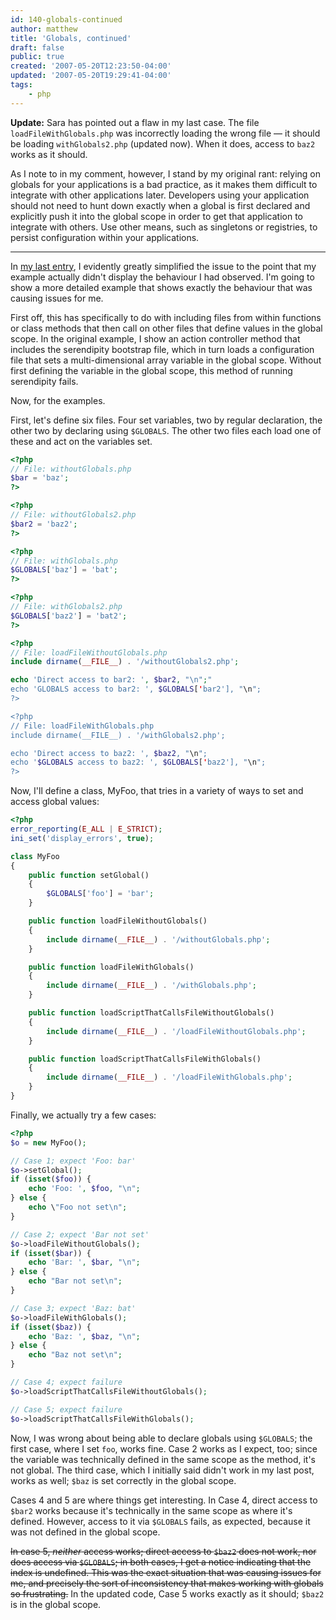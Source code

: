 ```yaml
---
id: 140-globals-continued
author: matthew
title: 'Globals, continued'
draft: false
public: true
created: '2007-05-20T12:23:50-04:00'
updated: '2007-05-20T19:29:41-04:00'
tags:
    - php
---
```

**Update:** Sara has pointed out a flaw in my last case. The file
`loadFileWithGlobals.php` was incorrectly loading the wrong file — it should
be loading `withGlobals2.php` (updated now). When it does, access to `baz2`
works as it should.

As I note to in my comment, however, I stand by my original rant: relying on
globals for your applications is a bad practice, as it makes them difficult to
integrate with other applications later. Developers using your application
should not need to hunt down exactly when a global is first declared and
explicitly push it into the global scope in order to get that application to
integrate with others. Use other means, such as singletons or registries, to
persist configuration within your applications.

* * * * *

In [my last entry](/blog/139-PHP-globals-for-the-OOP-developer.html), I
evidently greatly simplified the issue to the point that my example actually
didn't display the behaviour I had observed. I'm going to show a more detailed
example that shows exactly the behaviour that was causing issues for me.

First off, this has specifically to do with including files from within
functions or class methods that then call on other files that define values in
the global scope. In the original example, I show an action controller method
that includes the serendipity bootstrap file, which in turn loads a
configuration file that sets a multi-dimensional array variable in the global
scope. Without first defining the variable in the global scope, this method of
running serendipity fails.

Now, for the examples.

<!--- EXTENDED -->

First, let's define six files. Four set variables, two by regular declaration,
the other two by declaring using `$GLOBALS`. The other two files each load one
of these and act on the variables set.

```php
<?php
// File: withoutGlobals.php
$bar = 'baz';
?>

<?php
// File: withoutGlobals2.php
$bar2 = 'baz2';
?>

<?php
// File: withGlobals.php
$GLOBALS['baz'] = 'bat';
?>

<?php
// File: withGlobals2.php
$GLOBALS['baz2'] = 'bat2';
?>

<?php
// File: loadFileWithoutGlobals.php
include dirname(__FILE__) . '/withoutGlobals2.php';

echo 'Direct access to bar2: ', $bar2, "\n";"
echo 'GLOBALS access to bar2: ', $GLOBALS['bar2'], "\n";
?>

<?php
// File: loadFileWithGlobals.php
include dirname(__FILE__) . '/withGlobals2.php';

echo 'Direct access to baz2: ', $baz2, "\n";
echo '$GLOBALS access to baz2: ', $GLOBALS['baz2'], "\n";
?>
```

Now, I'll define a class, MyFoo, that tries in a variety of ways to set and access global values:

```php
<?php
error_reporting(E_ALL | E_STRICT);
ini_set('display_errors', true);

class MyFoo
{
    public function setGlobal()
    {
        $GLOBALS['foo'] = 'bar';
    }

    public function loadFileWithoutGlobals()
    {
        include dirname(__FILE__) . '/withoutGlobals.php';
    }

    public function loadFileWithGlobals()
    {
        include dirname(__FILE__) . '/withGlobals.php';
    }

    public function loadScriptThatCallsFileWithoutGlobals()
    {
        include dirname(__FILE__) . '/loadFileWithoutGlobals.php';
    }

    public function loadScriptThatCallsFileWithGlobals()
    {
        include dirname(__FILE__) . '/loadFileWithGlobals.php';
    }
}
```

Finally, we actually try a few cases:

```php
<?php
$o = new MyFoo();

// Case 1; expect 'Foo: bar'
$o->setGlobal();
if (isset($foo)) {
    echo 'Foo: ', $foo, "\n";
} else {
    echo \"Foo not set\n";
}

// Case 2; expect 'Bar not set'
$o->loadFileWithoutGlobals();
if (isset($bar)) {
    echo 'Bar: ', $bar, "\n";
} else {
    echo "Bar not set\n";
}

// Case 3; expect 'Baz: bat'
$o->loadFileWithGlobals();
if (isset($baz)) {
    echo 'Baz: ', $baz, "\n";
} else {
    echo "Baz not set\n";
}

// Case 4; expect failure
$o->loadScriptThatCallsFileWithoutGlobals();

// Case 5; expect failure
$o->loadScriptThatCallsFileWithGlobals();
```

Now, I was wrong about being able to declare globals using `$GLOBALS`; the first
case, where I set `foo`, works fine. Case 2 works as I expect, too; since the
variable was technically defined in the same scope as the method, it's not
global. The third case, which I initially said didn't work in my last post,
works as well; `$baz` is set correctly in the global scope.

Cases 4 and 5 are where things get interesting. In Case 4, direct access to
`$bar2` works because it's technically in the same scope as where it's defined.
However, access to it via `$GLOBALS` fails, as expected, because it was not
defined in the global scope.

~~In case 5, *neither* access works; direct access to `$baz2` does not work, nor
does access via `$GLOBALS`; in both cases, I get a notice indicating that the
index is undefined. This was the exact situation that was causing issues for
me, and precisely the sort of inconsistency that makes working with globals so
frustrating.~~ In the updated code, Case 5 works exactly as it should; `$baz2`
is in the global scope.
